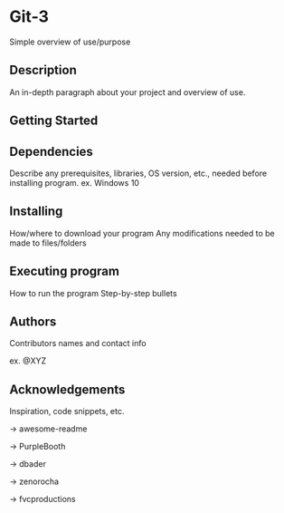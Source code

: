 # Git-3
Simple overview of use/purpose


## Description
An in-depth paragraph about your project and overview of use.
## Getting Started
## Dependencies
Describe any prerequisites, libraries, OS version, etc., needed before installing program.
ex. Windows 10
## Installing
How/where to download your program
Any modifications needed to be made to files/folders
## Executing program
How to run the program
Step-by-step bullets
## Authors
Contributors names and contact info

ex. @XYZ
## Acknowledgements
Inspiration, code snippets, etc.

-> awesome-readme

-> PurpleBooth

-> dbader

-> zenorocha

-> fvcproductions
